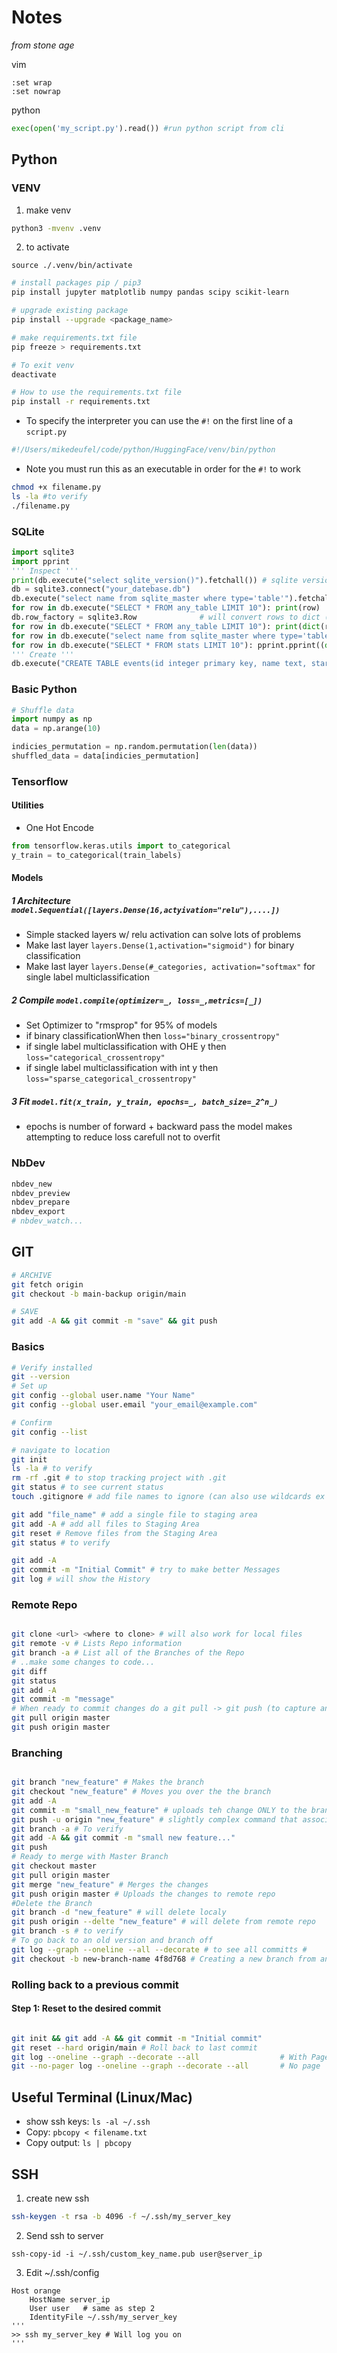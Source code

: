 # Notes
*from stone age*

vim
```
:set wrap
:set nowrap
```
python
```py
exec(open('my_script.py').read()) #run python script from cli
```

## Python 

### VENV
1. make venv
```zsh
python3 -mvenv .venv
```

2. to activate
```
source ./.venv/bin/activate
```
```zsh
# install packages pip / pip3
pip install jupyter matplotlib numpy pandas scipy scikit-learn

# upgrade existing package
pip install --upgrade <package_name>

# make requirements.txt file
pip freeze > requirements.txt

# To exit venv
deactivate

# How to use the requirements.txt file
pip install -r requirements.txt

```

 - To specify the interpreter you can use the ```#!``` on the first line of a ```script.py```

```python
#!/Users/mikedeufel/code/python/HuggingFace/venv/bin/python
```
 - Note you must run this as an executable in order for the ```#!``` to work 

```zsh
chmod +x filename.py
ls -la #to verify
./filename.py
```
### SQLite
```.py
import sqlite3
import pprint
''' Inspect '''
print(db.execute("select sqlite_version()").fetchall()) # sqlite version
db = sqlite3.connect("your_datebase.db")
db.execute("select name from sqlite_master where type='table'").fetchall()  # tables
for row in db.execute("SELECT * FROM any_table LIMIT 10"): print(row)       # rows (tuples)
db.row_factory = sqlite3.Row              # will convert rows to dict (easier to work with)
for row in db.execute("SELECT * FROM any_table LIMIT 10"): print(dict(row)) # rows (dictionaries)
for row in db.execute("select name from sqlite_master where type='table'").fetchall(): pprint.pprint(dict(row)) # tables (pprint)
for row in db.execute("SELECT * FROM stats LIMIT 10"): pprint.pprint((dict(row))) # rows (pprint)
''' Create '''
db.execute("CREATE TABLE events(id integer primary key, name text, start_date text, end_date text, description text);")
```

### Basic Python

```py
# Shuffle data
import numpy as np
data = np.arange(10)

indicies_permutation = np.random.permutation(len(data))
shuffled_data = data[indicies_permutation]
```

### Tensorflow
#### Utilities
- One Hot Encode
```py
from tensorflow.keras.utils import to_categorical
y_train = to_categorical(train_labels)
```

#### Models
##### 1 Architecture ```model.Sequential([layers.Dense(16,actyivation="relu"),....])```
 - Simple stacked layers w/ relu activation can solve lots of problems
 - Make last layer ```layers.Dense(1,activation="sigmoid")``` for binary classification
 - Make last layer ```layers.Dense(#_categories, activation="softmax"``` for single label multiclassification

##### 2 Compile ```model.compile(optimizer=_, loss=_,metrics=[_])```
 - Set Optimizer to "rmsprop" for 95% of models
 - if binary classificationWhen then ```loss="binary_crossentropy"```
 - if single label multiclassification with OHE y then ```loss="categorical_crossentropy"``` 
 - if single label multiclassification with int y then ```loss="sparse_categorical_crossentropy"```

##### 3 Fit ```model.fit(x_train, y_train, epochs=_, batch_size=_2^n_)```
 - epochs is number of forward + backward pass the model makes attempting to reduce loss carefull not to overfit

### NbDev
```.py
nbdev_new
nbdev_preview
nbdev_prepare
nbdev_export
# nbdev_watch... 
```


## GIT 

```zsh
# ARCHIVE
git fetch origin
git checkout -b main-backup origin/main

# SAVE
git add -A && git commit -m "save" && git push 
```

### Basics
```bash
# Verify installed
git --version 
# Set up
git config --global user.name "Your Name"
git config --global user.email "your_email@example.com"

# Confirm
git config --list

# navigate to location
git init
ls -la # to verify
rm -rf .git # to stop tracking project with .git
git status # to see current status
touch .gitignore # add file names to ignore (can also use wildcards ex *.txt)

git add "file_name" # add a single file to staging area
git add -A # add all files to Staging Area
git reset # Remove files from the Staging Area
git status # to verify   

git add -A
git commit -m "Initial Commit" # try to make better Messages
git log # will show the History
```

### Remote Repo
```zsh

git clone <url> <where to clone> # will also work for local files
git remote -v # Lists Repo information
git branch -a # List all of the Branches of the Repo
# ..make some changes to code...
git diff
git status
git add -A
git commit -m "message"
# When ready to commit changes do a git pull -> git push (to capture any other changes)
git pull origin master
git push origin master
```

### Branching
```zsh

git branch "new_feature" # Makes the branch
git checkout "new_feature" # Moves you over the the branch
git add -A
git commit -m "small_new_feature" # uploads teh change ONLY to the branch
git push -u origin "new_feature" # slightly complex command that associates the brance with main
git branch -a # To verify
git add -A && git commit -m "small new feature..."
git push
# Ready to merge with Master Branch
git checkout master
git pull origin master
git merge "new_feature" # Merges the changes 
git push origin master # Uploads the changes to remote repo
#Delete the Branch
git branch -d "new_feature" # will delete localy
git push origin --delte "new_feature" # will delete from remote repo
git branch -s # to verify
# To go back to an old version and branch off
git log --graph --oneline --all --decorate # to see all committs # 
git checkout -b new-branch-name 4f8d768 # Creating a new branch from an old commit
```

### Rolling back to a previous commit
#### Step 1: Reset to the desired commit
```zsh

git init && git add -A && git commit -m "Initial commit"
git reset --hard origin/main # Roll back to last commit
git log --oneline --graph --decorate --all                  # With Page
git --no-pager log --oneline --graph --decorate --all       # No page

```




## Useful Terminal (Linux/Mac)
 - show ssh keys: ```ls -al ~/.ssh```
 - Copy: ```pbcopy < filename.txt```
 - Copy output: ```ls | pbcopy```




## SSH 
1. create new ssh
```.bash
ssh-keygen -t rsa -b 4096 -f ~/.ssh/my_server_key
```
2. Send ssh to server
```
ssh-copy-id -i ~/.ssh/custom_key_name.pub user@server_ip
```
3. Edit ~/.ssh/config
```
Host orange
    HostName server_ip
    User user   # same as step 2
    IdentityFile ~/.ssh/my_server_key
'''
>> ssh my_server_key # Will log you on
'''
```

